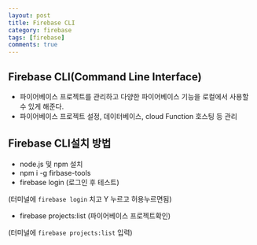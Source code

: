 ```yaml
---
layout: post
title: Firebase CLI
category: firebase
tags: [firebase]
comments: true
---
```


## Firebase CLI(Command Line Interface)

- 파이어베이스 프로젝트를 관리하고 다양한 파이어베이스 기능을 로컬에서 사용할 수 있게 해준다.
- 파이어베이스 프로젝트 설정, 데이터베이스, cloud Function 호스팅 등 관리

## Firebase CLI설치 방법

- node.js 및 npm 설치
- npm i -g firbase-tools
- firebase login (로그인 후 테스트) <br/>

(터미널에 `firebase login` 치고 Y 누르고 허용누르면됨) <br/>

- firebase projects:list (파이어베이스 프로젝트확인) <br/>

(터미널에 `firebase projects:list` 입력)
